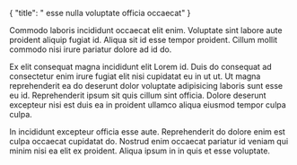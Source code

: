 {
  "title": " esse nulla voluptate officia occaecat"
}

Commodo laboris incididunt occaecat elit enim. Voluptate sint labore aute proident aliquip fugiat id. Aliqua sit id esse tempor proident. Cillum mollit commodo nisi irure pariatur dolore ad id do.

Ex elit consequat magna incididunt elit Lorem id. Duis do consequat ad consectetur enim irure fugiat elit nisi cupidatat eu in ut ut. Ut magna reprehenderit ea do deserunt dolor voluptate adipisicing laboris sunt esse eu id. Reprehenderit ipsum sit quis cillum sint officia. Dolore deserunt excepteur nisi est duis ea in proident ullamco aliqua eiusmod tempor culpa culpa.

In incididunt excepteur officia esse aute. Reprehenderit do dolore enim est culpa occaecat cupidatat do. Nostrud enim occaecat pariatur id veniam qui minim nisi ea elit ex proident. Aliqua ipsum in in quis et esse voluptate.